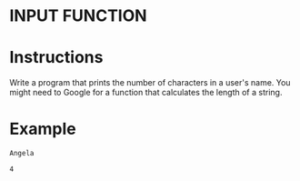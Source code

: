 # INPUT FUNCTION

# Instructions

Write a program that prints the number of characters in a user's name. You might need to Google for a function that calculates the length of a string.

# Example

```
Angela
```

```
4
```
